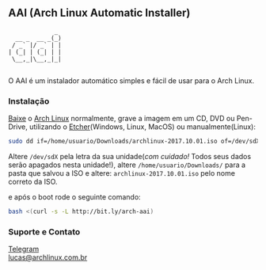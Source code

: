 ## AAI (Arch Linux Automatic Installer)
```
             _ 
  __ _  __ _(_)
 / _` |/ _` | |
| (_| | (_| | |
 \__,_|\__,_|_|
               
```

O AAI é um instalador automático simples e fácil de usar para o Arch Linux.

### Instalação

[Baixe](https://www.archlinux.org/download/) o [Arch Linux](https://wwwarchlinux.org) normalmente, grave a imagem em um CD, DVD ou Pen-Drive, utilizando o [Etcher](https://etcher.io)(Windows, Linux, MacOS) ou manualmente(Linux): 

```bash
sudo dd if=/home/usuario/Downloads/archlinux-2017.10.01.iso of=/dev/sdX bs=4M status=progress && sync
```

Altere `/dev/sdX` pela letra da sua unidade(*com cuidado!* Todos seus dados serão apagados nesta unidade!), altere `/home/usuario/Downloads/` para a pasta que salvou a ISO e altere: `archlinux-2017.10.01.iso` pelo nome correto da ISO.

e após o boot rode o seguinte comando: 

```bash
bash <(curl -s -L http://bit.ly/arch-aai)
```

### Suporte e Contato

[Telegram](https://t.me/archbrdev)  
[lucas@archlinux.com.br](mailto:lucas@archlinux.com.br)
